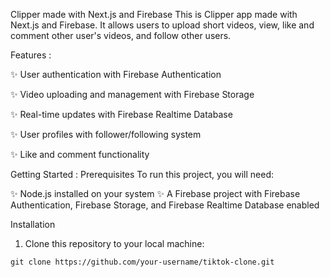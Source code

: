 Clipper made with Next.js and Firebase
This is Clipper app made with Next.js and Firebase. It allows users to upload short videos, view, like and comment other user's videos, and follow other users.

Features :

✨ User authentication with Firebase Authentication

✨ Video uploading and management with Firebase Storage

✨ Real-time updates with Firebase Realtime Database

✨ User profiles with follower/following system

✨ Like and comment functionality


Getting Started :
Prerequisites
To run this project, you will need:

✨ Node.js installed on your system
✨ A Firebase project with Firebase Authentication, Firebase Storage, and Firebase Realtime Database enabled

Installation
1. Clone this repository to your local machine:

```git clone https://github.com/your-username/tiktok-clone.git```
